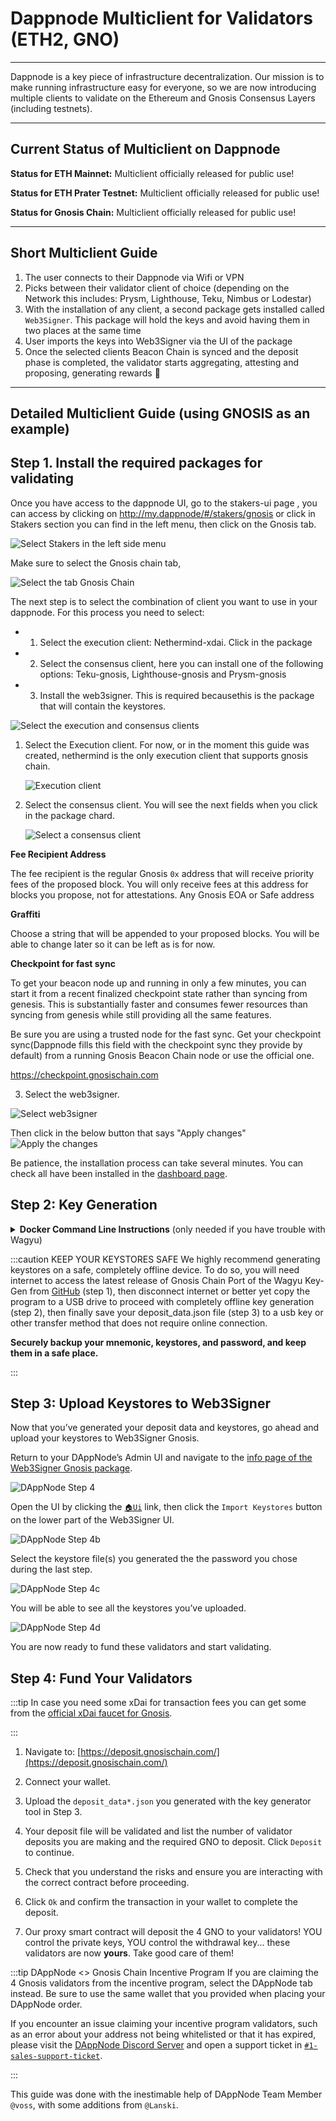 # Dappnode Multiclient for Validators (ETH2, GNO)

---

Dappnode is a key piece of infrastructure decentralization. Our mission is to make running infrastructure easy for everyone, so we are now introducing multiple clients to validate on the Ethereum and Gnosis Consensus Layers (including testnets).

---

## Current Status of Multiclient on Dappnode

**Status for ETH Mainnet:** Multiclient officially released for public use!

**Status for ETH Prater Testnet:** Multiclient officially released for public use!

**Status for Gnosis Chain:** Multiclient officially released for public use!

---

## Short Multiclient Guide

1. The user connects to their Dappnode via Wifi or VPN
2. Picks between their validator client of choice (depending on the Network this includes: Prysm, Lighthouse, Teku, Nimbus or Lodestar)
3. With the installation of any client, a second package gets installed called `Web3Signer`. This package will hold the keys and avoid having them in two places at the same time
4. User imports the keys into Web3Signer via the UI of the package
5. Once the selected clients Beacon Chain is synced and the deposit phase is completed, the validator starts aggregating, attesting and proposing, generating rewards :tada:

---

## Detailed Multiclient Guide (using GNOSIS as an example)

## Step 1. Install the required packages for validating

Once you have access to the dappnode UI, go to the stakers-ui page , you can access by clicking on http://my.dappnode/#/stakers/gnosis or click in Stakers section you can find in the left menu, then click on the Gnosis tab.

![Select Stakers in the left side menu](/img/user/guides/dappnode-left-menu.png#center)

Make sure to select the Gnosis chain tab,

![Select the tab Gnosis Chain](/img/user/guides/dappnode-stakers-ui.png#center)

The next step is to select the combination of client you want to use in your dappnode. For this process you need to select:

- 1. Select the execution client: Nethermind-xdai. Click in the package
- 2. Select the consensus client, here you can install one of the following options: Teku-gnosis, Lighthouse-gnosis and Prysm-gnosis
- 3. Install the web3signer. This is required becausethis is the package that will contain the keystores.

![Select the execution and consensus clients](/img/user/guides/dappnode-stakers-ui-2.png#center)

1.  Select the Execution client. For now, or in the moment this guide was created, nethermind is the only execution client that supports gnosis chain.

    ![Execution client ](/img/user/guides/dappnode-execution-client.png#center)

2.  Select the consensus client. You will see the next fields when you click in the package chard.

    ![Select a consensus client](/img/user/guides/dappnode-consensus-client.png#center)

**Fee Recipient Address**

The fee recipient is the regular Gnosis `0x` address that will receive priority fees of the proposed block. You will only receive fees at this address for blocks you propose, not for attestations. Any Gnosis EOA or Safe address

**Graffiti**

Choose a string that will be appended to your proposed blocks. You will be able to change later so it can be left as is for now.

**Checkpoint for fast sync**

To get your beacon node up and running in only a few minutes, you can start it from a recent finalized checkpoint state rather than syncing from genesis. This is substantially faster and consumes fewer resources than syncing from genesis while still providing all the same features.

Be sure you are using a trusted node for the fast sync. Get your checkpoint sync(Dappnode fills this field with the checkpoint sync they provide by default) from a running Gnosis Beacon Chain node or use the official one.

https://checkpoint.gnosischain.com

3. Select the web3signer.

![Select web3signer](/img/user/guides/dappnode-web3signer-stakers.png#center)

Then click in the below button that says "Apply changes"
![Apply the changes](/img/user/guides/dappnode-stakers-ui-apply.png#center)

Be patience, the installation process can take several minutes. You can check all have been installed in the [dashboard page](http://my.dappnode/#/dashboard).

## Step 2: Key Generation

<details>
  <summary><strong>Docker Command Line Instructions</strong> (only needed if you have trouble with Wagyu)</summary>
  <div>
    <div>
      <ol>
        <li>Pull the docker image for the data generator<br/>
          <pre>docker pull ghcr.io/gnosischain/validator-data-generator:latest</pre>
        </li>
        <li>If this is your first time running the process and there is no an existing mnemonic to generate keystores and deposit data, replace the variables below with your info then run the command.
        <pre>docker run -it --rm -v /path/to/validator_keys:/app/validator_keys ghcr.io/gnosischain/validator-data-generator:latest new-mnemonic --num_validators=NUM --mnemonic_language=english --chain=gnosis --folder=/app/validator_keys --eth1_withdrawal_address=WITHDRAWAL_ADDRESS</pre>
        </li>
        <li>Choose a secure password and confirm. You will be shown a mnemonic seed phrase. Write down and store your keystore password and mnemonic safely offline.<br/>
          <img src="/img/user/guide/dappnode-step3.png"/>
          Following execution, the path you defined for <code>/path/to/validator_keys</code> will contain the keystores and <code>deposit_data*.json</code> file.
        </li>
      </ol>
    </div>
    <details>
      <summary>Drop down for variable descriptions</summary>
        <div>
          <ul>
            <li><code>NUM</code> The number of signing keys (validators) to generate.</li>
            <li><code>START_NUM</code> Index for the first validator key. If this is the first time generating keys with this mnemonic, use 0. If keys were previously generated with this mnemonic, use the subsequent index number (e.g., if 4 keys have been generated before (keys #0, #1, #2, #3, then enter 4 here).</li>
            <li><code>WITHDRAWAL_ADDRESS</code> Use this parameter to provide a regular Gnosis Chain <code>0x</code> address for mGNO withdrawal. This parameter can also be omitted to generate withdrawal credentials with the mnemonic-derived withdrawal public key in the <a href="https://eips.ethereum.org/EIPS/eip-2334#eth2-specific-parameters">EIP-2334 format</a> (ETH2 address format). <strong>Withdrawals will not be available until after the Shanghai upgrade.</strong></li>
            <li><code>/path/to/</code> should be replaced with a valid and existing path where you want to create the validator_keys folder. Or, to create the validator_keys folder in your current working directory, use <code>$(PWD)/validator_keys:/app/validator_keys</code></li>
            <li>More details about command line arguments can be found <a href="https://github.com/gnosischain/validator-data-generator">here</a></li>
          </ul>
      </div>
    </details>
  </div>
</details>

:::caution KEEP YOUR KEYSTORES SAFE
We highly recommend generating keystores on a safe, completely offline device. To do so, you will need internet to access the latest release of Gnosis Chain Port of the Wagyu Key-Gen from [GitHub](https://github.com/alexpeterson91/wagyu-key-gen/releases) (step 1), then disconnect internet or better yet copy the program to a USB drive to proceed with completely offline key generation (step 2), then finally save your deposit_data.json file (step 3) to a usb key or other transfer method that does not require online connection.

**Securely backup your mnemonic, keystores, and password, and keep them in a safe place.**

:::

## Step 3: Upload Keystores to Web3Signer

Now that you’ve generated your deposit data and keystores, go ahead and upload your keystores to Web3Signer Gnosis.

Return to your DAppNode’s Admin UI and navigate to the [info page of the Web3Signer Gnosis package](http://my.dappnode/#/packages/web3signer-gnosis.dnp.dappnode.eth/info).

![DAppNode Step 4](/img/user/guides/dappnode-step4.png#center)

Open the UI by clicking the [`🏠Ui`](http://ui.web3signer-gnosis.dappnode/) link, then click the `Import Keystores` button on the lower part of the Web3Signer UI.

![DAppNode Step 4b](/img/user/guides/dappnode-step4b.png#center)

Select the keystore file(s) you generated the the password you chose during the last step.

![DAppNode Step 4c](/img/user/guides/dappnode-step4c.png#center)

You will be able to see all the keystores you’ve uploaded.

![DAppNode Step 4d](/img/user/guides/dappnode-step4d.png#center)

You are now ready to fund these validators and start validating.

## Step 4: Fund Your Validators

:::tip
In case you need some xDai for transaction fees you can get some from the [official xDai faucet for Gnosis](https://stakely.io/en/faucet/gnosis-chain-xdai).

:::

1. Navigate to: [https://deposit.gnosischain.com/](https://deposit.gnosischain.com/)
2. Connect your wallet.
3. Upload the `deposit_data*.json` you generated with the key generator tool in Step 3.
4. Your deposit file will be validated and list the number of validator deposits you are making and the required GNO to deposit. Click `Deposit` to continue.
5. Check that you understand the risks and ensure you are interacting with the correct contract before proceeding.
6. Click `Ok` and confirm the transaction in your wallet to complete the deposit.

7. Our proxy smart contract will deposit the 4 GNO to your validators! YOU control the private keys, YOU control the withdrawal key... these validators are now **yours**. Take good care of them!

:::tip DAppNode <\> Gnosis Chain Incentive Program
If you are claiming the 4 Gnosis validators from the incentive program, select the DAppNode tab instead. Be sure to use the same wallet that you provided when placing your DAppNode order.

If you encounter an issue claiming your incentive program validators, such as an error about your address not being whitelisted or that it has expired, please visit the [DAppNode Discord Server](https://discord.gg/dappnode) and open a support ticket in [`#1-sales-support-ticket`](https://discord.gg/mGtA9emHw3).

:::

This guide was done with the inestimable help of DAppNode Team Member `@voss`, with some additions from `@Lanski`.
